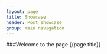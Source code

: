 ```yaml
---
layout: page
title: Showcase
header: Post showcase
group: main navigation
---
```



###Welcome to the page {{page.title}}

